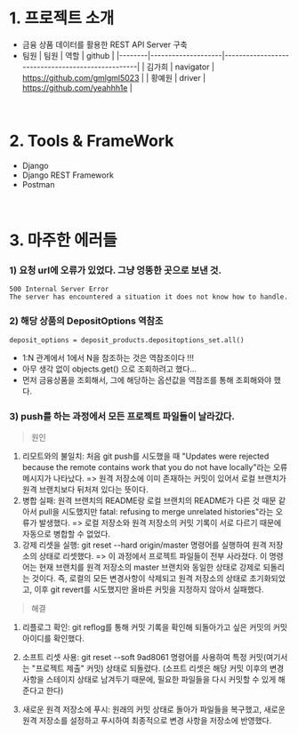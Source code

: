 # 1. 프로젝트 소개
- 금융 상품 데이터를 활용한 REST API Server 구축
- 팀원
    | 팀원   | 역할               | github                                           |
    |--------|--------------------|--------------------------------------------------|
    | 김가희 | navigator         | https://github.com/gmlgml5023 |
    | 황예원 | driver     |  https://github.com/yeahhh1e  |


<br>

# 2. Tools & FrameWork
- Django
- Django REST Framework
- Postman

<br>

# 3. 마주한 에러들

### 1) 요청 url에 오류가 있었다. 그냥 엉뚱한 곳으로 보낸 것.
```
500 Internal Server Error
The server has encountered a situation it does not know how to handle.
```


### 2) 해당 상품의 DepositOptions 역참조
```
deposit_options = deposit_products.depositoptions_set.all()
```
- 1:N 관계에서 1에서 N을 참조하는 것은 역참조이다 !!!
- 아무 생각 없이 objects.get() 으로 조회하려고 했다...
- 먼저 금융상품을 조회해서, 그에 해당하는 옵션값을 역참조를 통해 조회해와야 했다.


### 3) push를 하는 과정에서 모든 프로젝트 파일들이 날라갔다.

> 원인
1. 리모트와의 불일치: 처음 git push를 시도했을 때 "Updates were rejected because the remote contains work that you do not have locally"라는 오류 메시지가 나타났다.
    => 원격 저장소에 이미 존재하는 커밋이 있어서 로컬 브랜치가 원격 브랜치보다 뒤처져 있다는 뜻이다.
2. 병합 실패: 원격 브랜치의 README랑 로컬 브랜치의 README가 다른 것 때문 같아서 pull을 시도했지만 fatal: refusing to merge unrelated histories"라는 오류가 발생했다.
=> 로컬 저장소와 원격 저장소의 커밋 기록이 서로 다르기 때문에 자동으로 병합할 수 없었다.
3. 강제 리셋을 실행: git reset --hard origin/master 명령어를 실행하여 원격 저장소의 상태로 리셋했다.
    => 이 과정에서 프로젝트 파일들이 전부 사라졌다. 이 명령어는 현재 브랜치를 원격 저장소의 master 브랜치와 동일한 상태로 강제로 되돌리는 것이다. 즉, 로컬의 모든 변경사항이 삭제되고 원격 저장소의 상태로 초기화되었고, 이후 git revert를 시도했지만 올바른 커밋을 지정하지 않아서 실패했다.

> 해결
1. 리플로그 확인: git reflog를 통해 커밋 기록을 확인해 되돌아가고 싶은 커밋의 커밋아이디를 확인했다.

2. 소프트 리셋 사용: git reset --soft 9ad8061 명령어를 사용하여 특정 커밋(여기서는 "프로젝트 제출" 커밋) 상태로 되돌렸다. (소프트 리셋은 해당 커밋 이후의 변경사항을 스테이지 상태로 남겨두기 때문에, 필요한 파일들을 다시 커밋할 수 있게 해준다고 한다)

3. 새로운 원격 저장소에 푸시: 원래의 커밋 상태로 돌아가 파일들을 복구했고, 새로운 원격 저장소를 설정하고 푸시하여 최종적으로 변경 사항을 저장소에 반영했다.
